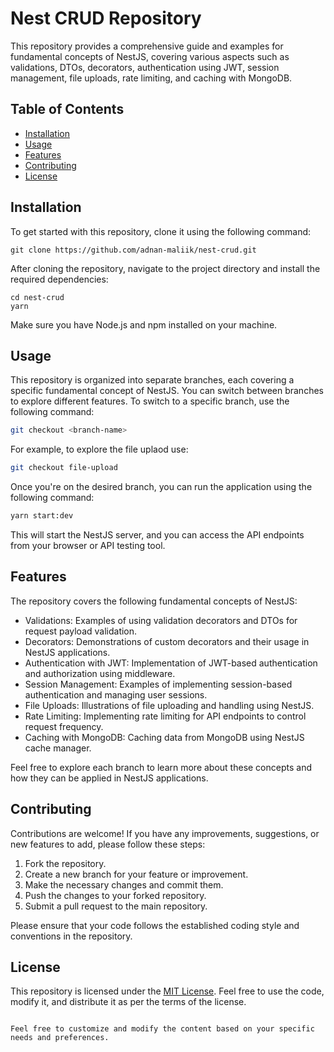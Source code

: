 # Nest CRUD Repository

This repository provides a comprehensive guide and examples for fundamental concepts of NestJS, covering various aspects such as validations, DTOs, decorators, authentication using JWT, session management, file uploads, rate limiting, and caching with MongoDB.

## Table of Contents

- [Installation](#installation)
- [Usage](#usage)
- [Features](#features)
- [Contributing](#contributing)
- [License](#license)

## Installation

To get started with this repository, clone it using the following command:

```
git clone https://github.com/adnan-maliik/nest-crud.git
```

After cloning the repository, navigate to the project directory and install the required dependencies:

```
cd nest-crud
yarn
```

Make sure you have Node.js and npm installed on your machine.

## Usage

This repository is organized into separate branches, each covering a specific fundamental concept of NestJS. You can switch between branches to explore different features. To switch to a specific branch, use the following command:

```bash
git checkout <branch-name>
```

For example, to explore the file uplaod use:

```bash
git checkout file-upload
```

Once you're on the desired branch, you can run the application using the following command:

```bash
yarn start:dev
```

This will start the NestJS server, and you can access the API endpoints from your browser or API testing tool.

## Features

The repository covers the following fundamental concepts of NestJS:

- Validations: Examples of using validation decorators and DTOs for request payload validation.
- Decorators: Demonstrations of custom decorators and their usage in NestJS applications.
- Authentication with JWT: Implementation of JWT-based authentication and authorization using middleware.
- Session Management: Examples of implementing session-based authentication and managing user sessions.
- File Uploads: Illustrations of file uploading and handling using NestJS.
- Rate Limiting: Implementing rate limiting for API endpoints to control request frequency.
- Caching with MongoDB: Caching data from MongoDB using NestJS cache manager.

Feel free to explore each branch to learn more about these concepts and how they can be applied in NestJS applications.

## Contributing

Contributions are welcome! If you have any improvements, suggestions, or new features to add, please follow these steps:

1. Fork the repository.
2. Create a new branch for your feature or improvement.
3. Make the necessary changes and commit them.
4. Push the changes to your forked repository.
5. Submit a pull request to the main repository.

Please ensure that your code follows the established coding style and conventions in the repository.

## License

This repository is licensed under the [MIT License](LICENSE). Feel free to use the code, modify it, and distribute it as per the terms of the license.

```

Feel free to customize and modify the content based on your specific needs and preferences.
